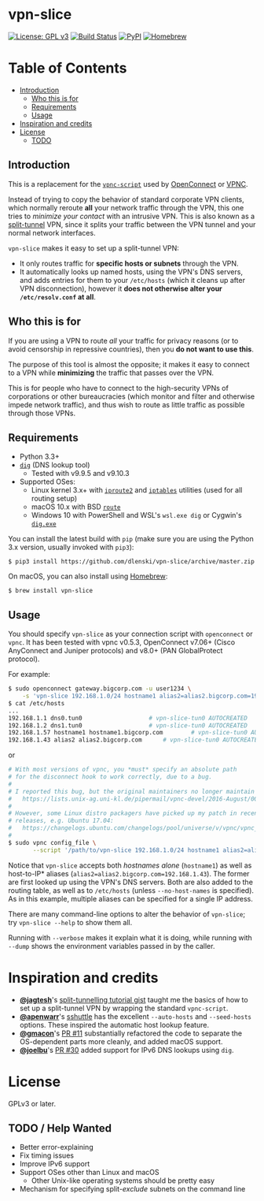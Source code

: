 vpn-slice
=========

[![License: GPL v3](https://img.shields.io/badge/License-GPL%20v3-blue.svg)](https://www.gnu.org/licenses/gpl-3.0)
[![Build Status](https://api.travis-ci.org/dlenski/vpn-slice.png)](https://travis-ci.org/dlenski/vpn-slice)
[![PyPI](https://img.shields.io/pypi/v/vpn-slice.svg)](https://pypi.python.org/pypi/vpn-slice)
[![Homebrew](https://img.shields.io/homebrew/v/vpn-slice.svg)](https://formulae.brew.sh/formula/vpn-slice)

Table of Contents
=================

  * [Introduction](#introduction)
    * [Who this is for](#who-this-is-for)
    * [Requirements](#requirements)
    * [Usage](#usage)
  * [Inspiration and credits](#inspiration-and-credits)
  * [License](#license)
    * [TODO](#todo)

## Introduction

This is a replacement for the
[`vpnc-script`](https://www.infradead.org/openconnect/vpnc-script.html)
used by [OpenConnect](https://www.infradead.org/openconnect) or
[VPNC](https://www.unix-ag.uni-kl.de/~massar/vpnc).

Instead of trying to copy the behavior of standard corporate VPN clients,
which normally reroute **all** your network traffic through the VPN,
this one tries to _minimize your contact_ with an intrusive VPN.
This is also known as a
[split-tunnel](https://en.wikipedia.org/wiki/Split_tunneling) VPN, since
it splits your traffic between the VPN tunnel and your normal network
interfaces.

`vpn-slice` makes it easy to set up a split-tunnel VPN:

* It only routes traffic for **specific hosts or subnets** through the VPN.
* It automatically looks up named hosts, using the VPN's DNS servers,
  and adds entries for them to your `/etc/hosts` (which it cleans up
  after VPN disconnection), however it **does not otherwise alter your
  `/etc/resolv.conf` at all**.

## Who this is for

If you are using a VPN to route *all* your traffic for privacy reasons
(or to avoid censorship in repressive countries), then you **do not want
to use this**.

The purpose of this tool is almost the opposite; it makes it easy to
connect to a VPN while **minimizing** the traffic that passes over the
VPN.

This is for people who have to connect to the high-security VPNs of
corporations or other bureaucracies (which monitor and filter and
otherwise impede network traffic), and thus wish to route as little
traffic as possible through those VPNs.

## Requirements

* Python 3.3+
* [`dig`](https://en.wikipedia.org/wiki/Dig_(command)) (DNS lookup
  tool)
  * Tested with v9.9.5 and v9.10.3
* Supported OSes:
  * Linux kernel 3.x+ with
    [`iproute2`](https://en.wikipedia.org/wiki/iproute2) and
    [`iptables`](https://en.wikipedia.org/wiki/iptables) utilities
    (used for all routing setup)
  * macOS 10.x with BSD
    [`route`](https://en.wikipedia.org/wiki/Route_(command))
  * Windows 10 with PowerShell and WSL's `wsl.exe dig` or Cygwin's
    [`dig.exe`](https://cygwin.com/packages/summary/bind-utils.html)

You can install the latest build with `pip` (make sure you are using
the Python 3.x version, usually invoked with `pip3`):

    $ pip3 install https://github.com/dlenski/vpn-slice/archive/master.zip
    
On macOS, you can also install using [Homebrew](https://brew.sh):

    $ brew install vpn-slice

## Usage

You should specify `vpn-slice` as your connection script with
`openconnect` or `vpnc`. It has been tested with vpnc v0.5.3, OpenConnect
v7.06+ (Cisco AnyConnect and Juniper protocols) and v8.0+ (PAN GlobalProtect
protocol).

For example:

```sh
$ sudo openconnect gateway.bigcorp.com -u user1234 \
    -s 'vpn-slice 192.168.1.0/24 hostname1 alias2=alias2.bigcorp.com=192.168.1.43'
$ cat /etc/hosts
...
192.168.1.1 dns0.tun0					# vpn-slice-tun0 AUTOCREATED
192.168.1.2 dns1.tun0					# vpn-slice-tun0 AUTOCREATED
192.168.1.57 hostname1 hostname1.bigcorp.com		# vpn-slice-tun0 AUTOCREATED
192.168.1.43 alias2 alias2.bigcorp.com		# vpn-slice-tun0 AUTOCREATED
```

or

```sh
# With most versions of vpnc, you *must* specify an absolute path
# for the disconnect hook to work correctly, due to a bug.
#
# I reported this bug, but the original maintainers no longer maintain vpnc.
#   https://lists.unix-ag.uni-kl.de/pipermail/vpnc-devel/2016-August/004199.html
#
# However, some Linux distro packagers have picked up my patch in recent
# releases, e.g. Ubuntu 17.04:
#   https://changelogs.ubuntu.com/changelogs/pool/universe/v/vpnc/vpnc_0.5.3r550-3/changelog
#
$ sudo vpnc config_file \
       --script '/path/to/vpn-slice 192.168.1.0/24 hostname1 alias2=alias2.bigcorp.com=192.168.1.43'
```

Notice that `vpn-slice` accepts both *hostnames alone* (`hostname1`) as well as
host-to-IP* aliases (`alias2=alias2.bigcorp.com=192.168.1.43`). The former are first looked up using the
VPN's DNS servers. Both are also added to the routing table, as well as to
`/etc/hosts` (unless `--no-host-names` is specified). As in this
example, multiple aliases can be specified for a single IP address.

There are many command-line options to alter the behavior of
`vpn-slice`; try `vpn-slice --help` to show them all.

Running with `--verbose` makes it explain what it is doing, while running with
`--dump` shows the environment variables passed in by the caller.

# Inspiration and credits

* [**@jagtesh**](https://github.com/jagtesh)'s
  [split-tunnelling tutorial gist](https://gist.github.com/jagtesh/5531300) taught me the
  basics of how to set up a split-tunnel VPN by wrapping the standard `vpnc-script`.
* [**@apenwarr**](https://github.com/apenwarr)'s
  [sshuttle](https://github.com/apenwarr/sshuttle) has the excellent
  `--auto-hosts` and `--seed-hosts` options. These inspired the
  automatic host lookup feature.
* [**@gmacon**](https://github.com/gmacon)'s
  [PR #11](https://github.com/dlenski/vpn-slice/pull/11) substantially
  refactored the code to separate the OS-dependent parts more
  cleanly, and added macOS support.
* [**@joelbu**](https://github.com/joelbu)'s
  [PR #30](https://github.com/dlenski/vpn-slice/pull/30) added support for IPv6 DNS
  lookups using `dig`.

# License

GPLv3 or later.

## TODO / Help Wanted

* Better error-explaining
* Fix timing issues
* Improve IPv6 support
* Support OSes other than Linux and macOS
    * Other Unix-like operating systems should be pretty easy
* Mechanism for specifying split-_exclude_ subnets on the command line
